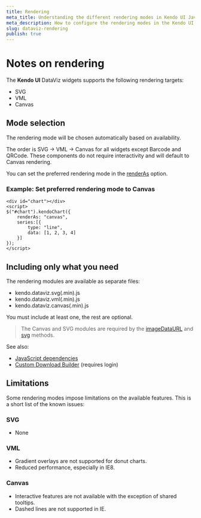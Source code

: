 ```yaml
---
title: Rendering
meta_title: Understanding the different rendering modes in Kendo UI Javascript DataViz suite
meta_description: How to configure the rendering modes in the Kendo UI DataViz suite.
slug: dataviz-rendering
publish: true
---
```


# Notes on rendering

The **Kendo UI** DataViz widgets supports the following rendering targets:

* SVG
* VML
* Canvas

## Mode selection

The rendering mode will be chosen automatically based on availability.

The order is SVG -> VML -> Canvas for all widgets except Barcode and QRCode.
These components do not require interactivity and will default to Canvas rendering.

You can set the preferred rendering mode in the
[renderAs](/api/dataviz/chart#configuration-renderAs) option.

### Example: Set preferred rendering mode to Canvas

    <div id="chart"></div>
    <script>
    $("#chart").kendoChart({
        renderAs: "canvas",
        series:[{
            type: "line",
            data: [1, 2, 3, 4]
        }]
    });
    </script>

## Including only what you need

The rendering modules are available as separate files:

* kendo.dataviz.svg(.min).js
* kendo.dataviz.vml(.min).js
* kendo.dataviz.canvas(.min).js

You must include at least one, the rest are optional.

> The Canvas and SVG modules are required by the [imageDataURL](/api/dataviz/chart#methods-imageDataURL) and [svg](/api/dataviz/chart#methods-svg) methods.

See also:

* [JavaScript dependencies](/getting-started/javascript-dependencies)
* [Custom Download Builder](http://www.kendoui.com/custom-download) (requires login)

## Limitations

Some rendering modes impose limitations on the available features.
This is a short list of the known issues:

### SVG

* None

### VML

* Gradient overlays are not supported for donut charts.
* Reduced performance, especially in IE8.

### Canvas

* Interactive features are not available with the exception of shared tooltips.
* Dashed lines are not supported in IE.

